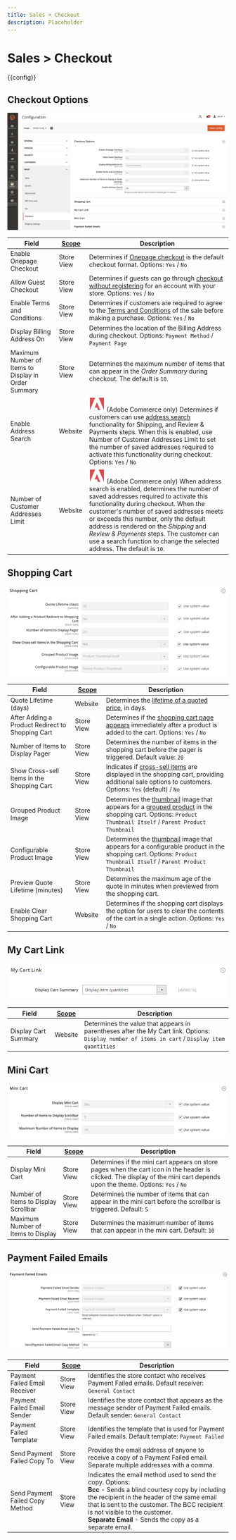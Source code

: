 ```yaml
---
title: Sales > Checkout
description: Placeholder
---
```

# Sales > Checkout

{{config}}

## Checkout Options

![Checkout Options](./assets/checkout-checkout-options.png)<!-- zoom -->

<!--[Checkout Options](https://docs.magento.com/user-guide/sales/checkout-options.html) -->

|Field|[Scope](../../getting-started/websites-stores-views.md#scope-settings)|Description|
|--- |--- |--- |
|Enable Onepage Checkout|Store View|Determines if [Onepage checkout](https://docs.magento.com/user-guide/sales/checkout-onepage.html) is the default checkout format. Options: `Yes` / `No`|
|Allow Guest Checkout|Store View|Determines if guests can go through [checkout without registering](https://docs.magento.com/user-guide/sales/checkout-guest.html) for an account with your store. Options: `Yes` / `No`|
|Enable Terms and Conditions|Store View|Determines if customers are required to agree to the [Terms and Conditions](https://docs.magento.com/user-guide/sales/terms-and-conditions.html) of the sale before making a purchase. Options: `Yes` / `No`|
|Display Billing Address On|Store View|Determines the location of the Billing Address during checkout. Options: `Payment Method` / `Payment Page`|
|Maximum Number of Items to Display in Order Summary|Store View|Determines the maximum number of items that can  appear in the _Order Summary_ during checkout. The default is `10`.|
|Enable Address Search|Website|![Adobe Commerce](../../assets/adobe-logo.svg) (Adobe Commerce only) Determines if customers can use [address search](https://docs.magento.com/user-guide/sales/checkout-address-search.html) functionality for Shipping, and Review & Payments steps. When this is enabled, use Number of Customer Addresses Limit to set the number of saved addresses required to activate this functionality during checkout. Options: `Yes` / `No`|
|Number of Customer Addresses Limit|Website|![Adobe Commerce](../../assets/adobe-logo.svg) (Adobe Commerce only) When address search is enabled, determines the number of saved addresses required to activate this functionality during checkout. When the customer's number of saved addresses meets or exceeds this number, only the default address is rendered on the _Shipping_ and _Review & Payments_ steps. The customer can use a search function to change the selected address. The default is `10`.|

## Shopping Cart

![Shopping Cart](./assets/checkout-shopping-cart.png)<!-- zoom -->

<!--[Shopping Cart](https://docs.magento.com/user-guide/sales/cart-configuration.html) -->

|Field|[Scope](../../getting-started/websites-stores-views.md#scope-settings)|Description|
|--- |--- |--- |
|Quote Lifetime (days)|Website|Determines the [lifetime of a quoted price](https://docs.magento.com/user-guide/sales/cart-quote-lifetime.html), in days.|
|After Adding a Product Redirect to Shopping Cart|Store View|Determines if the [shopping cart page appears](https://docs.magento.com/user-guide/sales/cart-redirect.html) immediately after a product is added to the cart. Options: `Yes` / `No`|
|Number of Items to Display Pager|Store View|Determines the number of items in the shopping cart before the pager is triggered. Default value: `20`|
|Show Cross-sell Items in the Shopping Cart|Store View|Indicates if [cross-sell items](https://docs.magento.com/user-guide/catalog/settings-advanced-cross-sells.html) are displayed in the shopping cart, providing additional sale options to customers. Options: `Yes` (default) / `No`|
|Grouped Product Image|Store View|Determines the [thumbnail](https://docs.magento.com/user-guide/sales/cart-thumbnails.html) image that appears for a [grouped product](https://docs.magento.com/user-guide/catalog/product-create-grouped.html) in the shopping cart. Options: `Product Thumbnail Itself` / `Parent Product Thumbnail`|
|Configurable Product Image|Store View|Determines the [thumbnail](https://docs.magento.com/user-guide/sales/cart-thumbnails.html) image that appears for a configurable product in the shopping cart. Options: `Product Thumbnail Itself` / `Parent Product Thumbnail`|
|Preview Quote Lifetime (minutes)|Store View|Determines the maximum age of the quote in minutes when previewed from the shopping cart.|
|Enable Clear Shopping Cart|Website|Determines if the shopping cart displays the option for users to clear the contents of the cart in a single action. Options: `Yes` / `No`|

## My Cart Link

![My Cart Link](./assets/checkout-my-cart-link.png)<!-- zoom -->

<!-- [*My Cart Link*](https://docs.magento.com/user-guide/sales/mini-cart.html) -->

|Field|[Scope](../../getting-started/websites-stores-views.md#scope-settings)|Description|
|--- |--- |--- |
|Display Cart Summary|Website|Determines the value that appears in parentheses after the My Cart link. Options: `Display number of items in cart` / `Display item quantities`|

## Mini Cart

![Mini Cart](./assets/checkout-mini-cart.png)<!-- zoom -->

<!-- [*Mini Cart*](https://docs.magento.com/user-guide/sales/mini-cart.html) -->

|Field|[Scope](../../getting-started/websites-stores-views.md#scope-settings)|Description|
|--- |--- |--- |
|Display Mini Cart|Store View|Determines if the mini cart appears on store pages when the cart icon in the header is clicked. The display of the mini cart depends upon the theme. Options: `Yes` / `No`|
|Number of Items to Display Scrollbar|Store View|Determines the number of items that can appear in the mini cart before the scrollbar is triggered. Default: `5`|
|Maximum Number of Items to Display|Store View|Determines the maximum number of items that can appear in the mini cart. Default: `10`|

## Payment Failed Emails

![Payment Failed Emails](./assets/checkout-payment-failed-emails.png)<!-- zoom -->

<!-- [*Payment Failed Emails*](https://docs.magento.com/user-guide/sales/checkout-payment-failed-emails.html) -->

|Field|[Scope](../../getting-started/websites-stores-views.md#scope-settings)|Description|
|--- |--- |--- |
|Payment Failed Email Receiver|Store View|Identifies the store contact who receives Payment Failed emails. Default receiver: `General Contact`|
|Payment Failed Email Sender|Store View|Identifies the store contact that appears as the message sender of Payment Failed emails. Default sender: `General Contact`|
|Payment Failed Template|Store View|Identifies the template that is used for Payment Failed emails. Default template: `Payment Failed`|
|Send Payment Failed Copy To|Store View|Provides the email address of anyone to receive a copy of a Payment Failed email. Separate multiple addresses with a comma.|
|Send Payment Failed Copy Method|Store View|Indicates the email method used to send the copy. Options: <br />**Bcc** - Sends a blind courtesy copy by including the recipient in the header of the same email that is sent to the customer. The BCC recipient is not visible to the customer. <br />**Separate Email** - Sends the copy as a separate email.|

